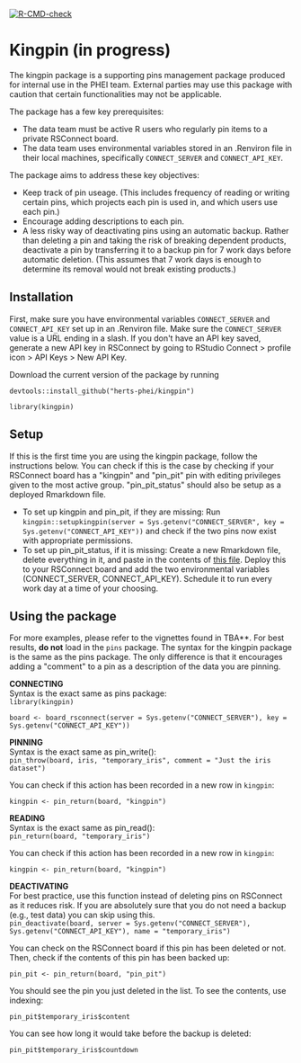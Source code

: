   <!-- badges: start -->
  [![R-CMD-check](https://github.com/herts-phei/kingpin/workflows/R-CMD-check/badge.svg)](https://github.com/herts-phei/kingpin/actions)
  <!-- badges: end -->
# Kingpin (in progress)

The kingpin package is a supporting pins management package produced for internal use in the PHEI team. External parties may use this package with caution that certain functionalities may not be applicable. 

The package has a few key prerequisites:
- The data team must be active R users who regularly pin items to a private RSConnect board. 
- The data team uses environmental variables stored in an .Renviron file in their local machines, specifically `CONNECT_SERVER` and `CONNECT_API_KEY`. 

The package aims to address these key objectives:
- Keep track of pin useage. (This includes frequency of reading or writing certain pins, which projects each pin is used in, and which users use each pin.)
- Encourage adding descriptions to each pin.
- A less risky way of deactivating pins using an automatic backup. Rather than deleting a pin and taking the risk of breaking dependent products, deactivate a pin by transferring it to a backup pin for 7 work days before automatic deletion. (This assumes that 7 work days is enough to determine its removal would not break existing products.)

## Installation

First, make sure you have environmental variables `CONNECT_SERVER` and `CONNECT_API_KEY` set up in an .Renviron file. Make sure the `CONNECT_SERVER` value is a URL ending in a slash. If you don't have an API key saved, generate a new API key in RSConnect by going to RStudio Connect > profile icon > API Keys > New API Key. 

Download the current version of the package by running 

`devtools::install_github("herts-phei/kingpin")`

`library(kingpin)`

## Setup 

If this is the first time you are using the kingpin package, follow the instructions below. You can check if this is the case by checking if your RSConnect board has a "kingpin" and "pin_pit" pin with editing privileges given to the most active group. "pin_pit_status" should also be setup as a deployed Rmarkdown file. 

- To set up kingpin and pin_pit, if they are missing: Run `kingpin::setupkingpin(server = Sys.getenv("CONNECT_SERVER", key = Sys.getenv("CONNECT_API_KEY"))` and check if the two pins now exist with appropriate permissions. 
- To set up pin_pit_status, if it is missing: Create a new Rmarkdown file, delete everything in it, and paste in the contents of [this file](https://github.com/herts-phei/kingpin/blob/master/inst/rmd/pin_pit_status.Rmd). Deploy this to your RSConnect board and add the two environmental variables (CONNECT_SERVER, CONNECT_API_KEY). Schedule it to run every work day at a time of your choosing. 

## Using the package

For more examples, please refer to the vignettes found in TBA**. 
For best results, **do not** load in the `pins` package. The syntax for the kingpin package is the same as the pins package. The only difference is that it encourages adding a "comment" to a pin as a description of the data you are pinning.  

**CONNECTING**<br>
Syntax is the exact same as pins package:<br>
`library(kingpin)`

`board <- board_rsconnect(server = Sys.getenv("CONNECT_SERVER"), key = Sys.getenv("CONNECT_API_KEY"))`
 
**PINNING**<br>
Syntax is the exact same as pin_write():<br>
`pin_throw(board, iris, "temporary_iris", comment = "Just the iris dataset")`

You can check if this action has been recorded in a new row in `kingpin`:

`kingpin <- pin_return(board, "kingpin")`

**READING**<br>
Syntax is the exact same as pin_read():<br>
`pin_return(board, "temporary_iris")` 

You can check if this action has been recorded in a new row in `kingpin`:

`kingpin <- pin_return(board, "kingpin")`

**DEACTIVATING**<br>
For best practice, use this function instead of deleting pins on RSConnect as it reduces risk. If you are absolutely sure that you do not need a backup (e.g., test data) you can skip using this. <br>
`pin_deactivate(board, server = Sys.getenv("CONNECT_SERVER"), Sys.getenv("CONNECT_API_KEY"), name = "temporary_iris")`

You can check on the RSConnect board if this pin has been deleted or not. Then, check if the contents of this pin has been backed up:

`pin_pit <- pin_return(board, "pin_pit")`

You should see the pin you just deleted in the list. To see the contents, use indexing:

`pin_pit$temporary_iris$content` 

You can see how long it would take before the backup is deleted:

`pin_pit$temporary_iris$countdown` 
